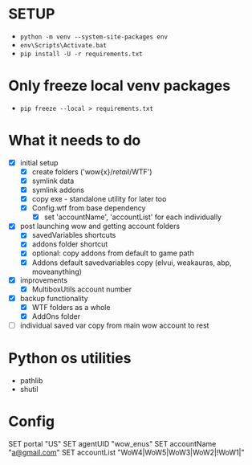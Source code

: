 # SETUP

- `python -m venv --system-site-packages env`
- `env\Scripts\Activate.bat`
- `pip install -U -r requirements.txt`

# Only freeze local venv packages

- `pip freeze --local > requirements.txt`

# What it needs to do

- [x] initial setup
  - [x] create folders ('wow{x}/_retail_/WTF')
  - [x] symlink data
  - [x] symlink addons
  - [x] copy exe - standalone utility for later too
  - [x] Config.wtf from base dependency
    - [x] set 'accountName', 'accountList' for each individually
- [x] post launching wow and getting account folders
  - [x] savedVariables shortcuts
  - [x] addons folder shortcut
  - [x] optional: copy addons from default to game path
  - [x] Addons default savedvariables copy (elvui, weakauras, abp, moveanything)
- [x] improvements
  - [x] MultiboxUtils account number
- [x] backup functionality
  - [x] WTF folders as a whole
  - [x] AddOns folder
- [ ] individual saved var copy from main wow account to rest

# Python os utilities

- pathlib
- shutil

# Config

SET portal "US"
SET agentUID "wow_enus"
SET accountName "a@gmail.com"
SET accountList "WoW4|WoW5|WoW3|WoW2|!WoW1|"
